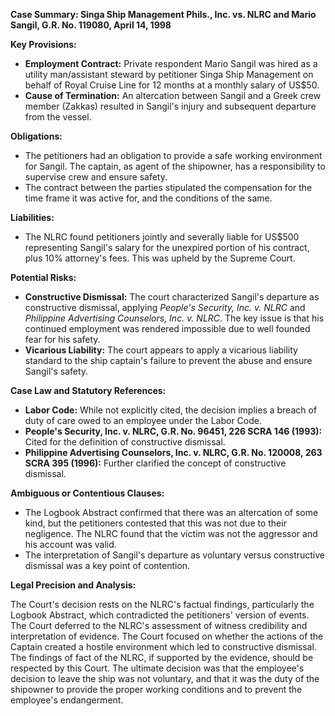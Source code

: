 **Case Summary: Singa Ship Management Phils., Inc. vs. NLRC and Mario Sangil, G.R. No. 119080, April 14, 1998**

**Key Provisions:**

*   **Employment Contract:** Private respondent Mario Sangil was hired as a utility man/assistant steward by petitioner Singa Ship Management on behalf of Royal Cruise Line for 12 months at a monthly salary of US$50.
*   **Cause of Termination:** An altercation between Sangil and a Greek crew member (Zakkas) resulted in Sangil's injury and subsequent departure from the vessel.

**Obligations:**

*   The petitioners had an obligation to provide a safe working environment for Sangil. The captain, as agent of the shipowner, has a responsibility to supervise crew and ensure safety.
*   The contract between the parties stipulated the compensation for the time frame it was active for, and the conditions of the same.

**Liabilities:**

*   The NLRC found petitioners jointly and severally liable for US$500 representing Sangil's salary for the unexpired portion of his contract, plus 10% attorney's fees. This was upheld by the Supreme Court.

**Potential Risks:**

*   **Constructive Dismissal:** The court characterized Sangil's departure as constructive dismissal, applying *People's Security, Inc. v. NLRC* and *Philippine Advertising Counselors, Inc. v. NLRC*. The key issue is that his continued employment was rendered impossible due to well founded fear for his safety.
*   **Vicarious Liability:** The court appears to apply a vicarious liability standard to the ship captain's failure to prevent the abuse and ensure Sangil's safety.

**Case Law and Statutory References:**

*   **Labor Code:** While not explicitly cited, the decision implies a breach of duty of care owed to an employee under the Labor Code.
*   **People's Security, Inc. v. NLRC, G.R. No. 96451, 226 SCRA 146 (1993):** Cited for the definition of constructive dismissal.
*   **Philippine Advertising Counselors, Inc. v. NLRC, G.R. No. 120008, 263 SCRA 395 (1996):** Further clarified the concept of constructive dismissal.

**Ambiguous or Contentious Clauses:**

*   The Logbook Abstract confirmed that there was an altercation of some kind, but the petitioners contested that this was not due to their negligence. The NLRC found that the victim was not the aggressor and his account was valid.
*   The interpretation of Sangil's departure as voluntary versus constructive dismissal was a key point of contention.

**Legal Precision and Analysis:**

The Court's decision rests on the NLRC's factual findings, particularly the Logbook Abstract, which contradicted the petitioners' version of events. The Court deferred to the NLRC's assessment of witness credibility and interpretation of evidence. The Court focused on whether the actions of the Captain created a hostile environment which led to constructive dismissal. The findings of fact of the NLRC, if supported by the evidence, should be respected by this Court. The ultimate decision was that the employee's decision to leave the ship was not voluntary, and that it was the duty of the shipowner to provide the proper working conditions and to prevent the employee's endangerment.
